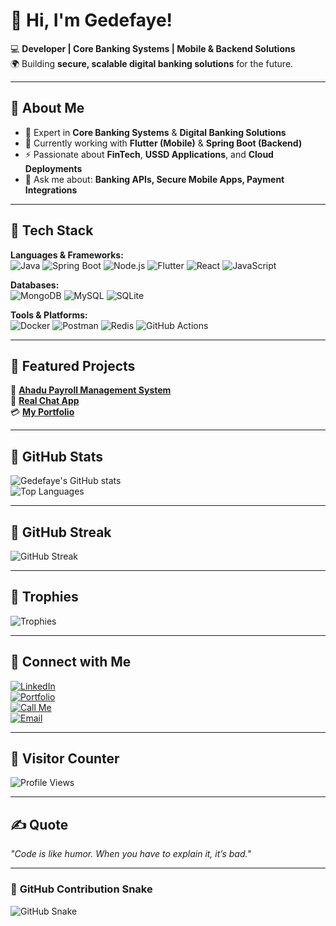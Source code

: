 # 👋 Hi, I'm Gedefaye!  

💻 **Developer | Core Banking Systems | Mobile & Backend Solutions**  
🌍 Building **secure, scalable digital banking solutions** for the future.  

---

## 🔹 **About Me**
- 🔐 Expert in **Core Banking Systems** & **Digital Banking Solutions**
- 🌱 Currently working with **Flutter (Mobile)** & **Spring Boot (Backend)**
- ⚡ Passionate about **FinTech**, **USSD Applications**, and **Cloud Deployments**
- 💬 Ask me about: **Banking APIs, Secure Mobile Apps, Payment Integrations**

---

## 🔹 **Tech Stack**
**Languages & Frameworks:**  
![Java](https://img.shields.io/badge/Java-ED8B00?style=for-the-badge&logo=java&logoColor=white)
![Spring Boot](https://img.shields.io/badge/Spring%20Boot-6DB33F?style=for-the-badge&logo=spring&logoColor=white)
![Node.js](https://img.shields.io/badge/Node.js-43853D?style=for-the-badge&logo=node.js&logoColor=white)
![Flutter](https://img.shields.io/badge/Flutter-02569B?style=for-the-badge&logo=flutter&logoColor=white)
![React](https://img.shields.io/badge/React-20232A?style=for-the-badge&logo=react&logoColor=61DAFB)
![JavaScript](https://img.shields.io/badge/JavaScript-F7DF1E?style=for-the-badge&logo=javascript&logoColor=black)

**Databases:**  
![MongoDB](https://img.shields.io/badge/MongoDB-4EA94B?style=for-the-badge&logo=mongodb&logoColor=white)
![MySQL](https://img.shields.io/badge/MySQL-4479A1?style=for-the-badge&logo=mysql&logoColor=white)
![SQLite](https://img.shields.io/badge/SQLite-07405E?style=for-the-badge&logo=sqlite&logoColor=white)

**Tools & Platforms:**  
![Docker](https://img.shields.io/badge/Docker-2496ED?style=for-the-badge&logo=docker&logoColor=white)
![Postman](https://img.shields.io/badge/Postman-FF6C37?style=for-the-badge&logo=postman&logoColor=white)
![Redis](https://img.shields.io/badge/Redis-DC382D?style=for-the-badge&logo=redis&logoColor=white)
![GitHub Actions](https://img.shields.io/badge/GitHub%20Actions-2088FF?style=for-the-badge&logo=github-actions&logoColor=white)

---

## 🔹 **Featured Projects**
🚀 **[Ahadu Payroll Management System](https://ahadu-payroll-mgnt-system-frontend.onrender.com/)**  
📱 **[Real Chat App](https://my-chat-app-09fl.onrender.com/)**  
💳 **[My Portfolio](https://gede-portfolio.vercel.app/)**  

---

## 🔹 **GitHub Stats**
![Gedefaye's GitHub stats](https://github-readme-stats.vercel.app/api?username=Gedefaye01&show_icons=true&theme=radical&hide_border=true)  
![Top Languages](https://github-readme-stats.vercel.app/api/top-langs/?username=Gedefaye01&layout=compact&theme=radical&hide_border=true)  

---

## 🔹 **GitHub Streak**
![GitHub Streak](https://github-readme-streak-stats.herokuapp.com/?user=Gedefaye01&theme=radical&hide_border=true)  

---

## 🔹 **Trophies**
![Trophies](https://github-profile-trophy.vercel.app/?username=Gedefaye01&theme=radical&margin-w=10&margin-h=10)  

---

## 🔹 **Connect with Me**
[![LinkedIn](https://img.shields.io/badge/LinkedIn-Connect-blue?style=for-the-badge&logo=linkedin)](https://linkedin.com/in/gedefayeanteneh)  
[![Portfolio](https://img.shields.io/badge/Portfolio-Visit-orange?style=for-the-badge&logo=github-pages)](https://gede-portfolio.vercel.app/)  
[![Call Me](https://img.shields.io/badge/Phone-Call%20Me-green?style=for-the-badge&logo=whatsapp)](tel:+251920646207)  
[![Email](https://img.shields.io/badge/Email-Send%20a%20Mail-red?style=for-the-badge&logo=gmail)](mailto:youremail@example.com)  

---

## 🔹 **Visitor Counter**
![Profile Views](https://komarev.com/ghpvc/?username=Gedefaye01&label=Profile%20Views&color=blue&style=for-the-badge)  

---

## ✍️ **Quote**
_"Code is like humor. When you have to explain it, it’s bad."_  

---

### 🐍 **GitHub Contribution Snake**
![GitHub Snake](https://github.com/Gedefaye01/Gedefaye01/blob/output/snake.svg)
